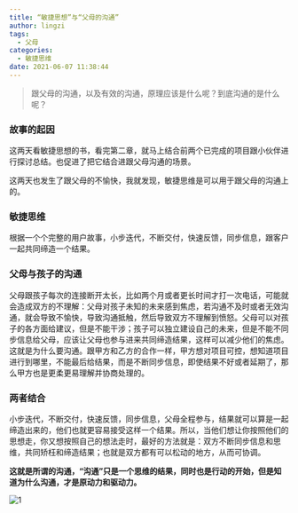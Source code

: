 ```yaml
---
title: “敏捷思想”与“父母的沟通”
author: lingzi
tags:
  - 父母
categories:
  - 敏捷思维
date: 2021-06-07 11:38:44
---
```


> 跟父母的沟通，以及有效的沟通，原理应该是什么呢？到底沟通的是什么呢？

### 故事的起因
这两天看敏捷思想的书，看完第二章，就马上结合前两个已完成的项目跟小伙伴进行探讨总结。也促进了把它结合进跟父母沟通的场景。

这两天也发生了跟父母的不愉快，我就发现，敏捷思维是可以用于跟父母的沟通上的。

### 敏捷思维
根据一个个完整的用户故事，小步迭代，不断交付，快速反馈，同步信息，跟客户一起共同缔造一个结果。

### 父母与孩子的沟通
父母跟孩子每次的连接断开太长，比如两个月或者更长时间才打一次电话，可能就会造成双方的不理解：父母对孩子未知的未来感到焦虑，若沟通不及时或者无效沟通，就会导致不愉快，导致沟通抵触，然后导致双方不理解到愤怒。父母可以对孩子的各方面给建议，但是不能干涉；孩子可以独立建设自己的未来，但是不能不同步信息给父母，应该让父母也参与进来共同缔造结果，这样可以减少他们的焦虑。这就是为什么要沟通。跟甲方和乙方的合作一样，甲方想对项目可控，想知道项目进行到哪里，不能最后给结果，而是不断同步信息，即使结果不好或者延期了，那么甲方也是更柔更易理解并协商处理的。

### 两者结合
小步迭代，不断交付，快速反馈，同步信息，父母全程参与，结果就可以算是一起缔造出来的，他们也就更容易接受这样一个结果。所以，当他们想让你按照他们的思想走，你又想按照自己的想法走时，最好的方法就是：双方不断同步信息和思维，共同矫枉和缔造结果；也就是双方都有可以松动的地方，从而可协调。

**这就是所谓的沟通，“沟通”只是一个思维的结果，同时也是行动的开始，但是知道为什么沟通，才是原动力和驱动力。**

![1](./1.jpg)

